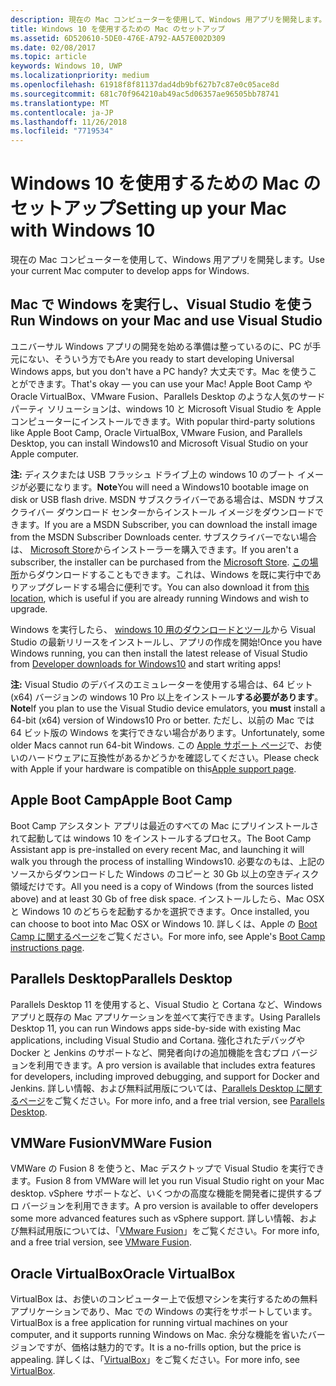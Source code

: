 ```yaml
---
description: 現在の Mac コンピューターを使用して、Windows 用アプリを開発します。
title: Windows 10 を使用するための Mac のセットアップ
ms.assetid: 6D520610-5DE0-476E-A792-AA57E002D309
ms.date: 02/08/2017
ms.topic: article
keywords: Windows 10, UWP
ms.localizationpriority: medium
ms.openlocfilehash: 61918f8f81137dad4db9bf627b7c87e0c05ace8d
ms.sourcegitcommit: 681c70f964210ab49ac5d06357ae96505bb78741
ms.translationtype: MT
ms.contentlocale: ja-JP
ms.lasthandoff: 11/26/2018
ms.locfileid: "7719534"
---
```

# <a name="setting-up-your-mac-with-windows-10"></a><span data-ttu-id="02847-104">Windows 10 を使用するための Mac のセットアップ</span><span class="sxs-lookup"><span data-stu-id="02847-104">Setting up your Mac with Windows 10</span></span>


<span data-ttu-id="02847-105">現在の Mac コンピューターを使用して、Windows 用アプリを開発します。</span><span class="sxs-lookup"><span data-stu-id="02847-105">Use your current Mac computer to develop apps for Windows.</span></span>

## <a name="run-windows-on-your-mac-and-use-visual-studio"></a><span data-ttu-id="02847-106">Mac で Windows を実行し、Visual Studio を使う</span><span class="sxs-lookup"><span data-stu-id="02847-106">Run Windows on your Mac and use Visual Studio</span></span>

<span data-ttu-id="02847-107">ユニバーサル Windows アプリの開発を始める準備は整っているのに、PC が手元にない、そういう方でも</span><span class="sxs-lookup"><span data-stu-id="02847-107">Are you ready to start developing Universal Windows apps, but you don't have a PC handy?</span></span> <span data-ttu-id="02847-108">大丈夫です。Mac を使うことができます。</span><span class="sxs-lookup"><span data-stu-id="02847-108">That's okay — you can use your Mac!</span></span> <span data-ttu-id="02847-109">Apple Boot Camp や Oracle VirtualBox、VMware Fusion、Parallels Desktop のような人気のサードパーティ ソリューションは、windows 10 と Microsoft Visual Studio を Apple コンピューターにインストールできます。</span><span class="sxs-lookup"><span data-stu-id="02847-109">With popular third-party solutions like Apple Boot Camp, Oracle VirtualBox, VMware Fusion, and Parallels Desktop, you can install Windows10 and Microsoft Visual Studio on your Apple computer.</span></span>

<span data-ttu-id="02847-110">**注:** ディスクまたは USB フラッシュ ドライブ上の windows 10 のブート イメージが必要になります。</span><span class="sxs-lookup"><span data-stu-id="02847-110">**Note**You will need a Windows10 bootable image on disk or USB flash drive.</span></span> <span data-ttu-id="02847-111">MSDN サブスクライバーである場合は、MSDN サブスクライバー ダウンロード センターからインストール イメージをダウンロードできます。</span><span class="sxs-lookup"><span data-stu-id="02847-111">If you are a MSDN Subscriber, you can download the install image from the MSDN Subscriber Downloads center.</span></span> <span data-ttu-id="02847-112">サブスクライバーでない場合は、 [Microsoft Store](http://apps.microsoft.com/windows/app)からインストーラーを購入できます。</span><span class="sxs-lookup"><span data-stu-id="02847-112">If you aren't a subscriber, the installer can be purchased from the [Microsoft Store](http://apps.microsoft.com/windows/app).</span></span> <span data-ttu-id="02847-113">[この場所](http://go.microsoft.com/fwlink/?LinkId=623906)からダウンロードすることもできます。これは、Windows を既に実行中でありアップグレードする場合に便利です。</span><span class="sxs-lookup"><span data-stu-id="02847-113">You can also download it from [this location](http://go.microsoft.com/fwlink/?LinkId=623906), which is useful if you are already running Windows and wish to upgrade.</span></span>

<span data-ttu-id="02847-114">Windows を実行したら、 [windows 10 用のダウンロードとツール](https://developer.microsoft.com/en-us/windows/downloads)から Visual Studio の最新リリースをインストールし、アプリの作成を開始!</span><span class="sxs-lookup"><span data-stu-id="02847-114">Once you have Windows running, you can then install the latest release of Visual Studio from [Developer downloads for Windows10](https://developer.microsoft.com/en-us/windows/downloads) and start writing apps!</span></span>

<span data-ttu-id="02847-115">**注:** Visual Studio のデバイスのエミュレーターを使用する場合は、64 ビット (x64) バージョンの windows 10 Pro 以上をインストール**する必要があります**。</span><span class="sxs-lookup"><span data-stu-id="02847-115">**Note**If you plan to use the Visual Studio device emulators, you **must** install a 64-bit (x64) version of Windows10 Pro or better.</span></span> <span data-ttu-id="02847-116">ただし、以前の Mac では 64 ビット版の Windows を実行できない場合があります。</span><span class="sxs-lookup"><span data-stu-id="02847-116">Unfortunately, some older Macs cannot run 64-bit Windows.</span></span> <span data-ttu-id="02847-117">この [Apple サポート ページ](http://go.microsoft.com/fwlink/p/?LinkID=397959)で、お使いのハードウェアに互換性があるかどうかを確認してください。</span><span class="sxs-lookup"><span data-stu-id="02847-117">Please check with Apple if your hardware is compatible on this[Apple support page](http://go.microsoft.com/fwlink/p/?LinkID=397959).</span></span>

## <a name="apple-boot-camp"></a><span data-ttu-id="02847-118">Apple Boot Camp</span><span class="sxs-lookup"><span data-stu-id="02847-118">Apple Boot Camp</span></span>

<span data-ttu-id="02847-119">Boot Camp アシスタント アプリは最近のすべての Mac にプリインストールされて起動しては windows 10 をインストールするプロセス。</span><span class="sxs-lookup"><span data-stu-id="02847-119">The Boot Camp Assistant app is pre-installed on every recent Mac, and launching it will walk you through the process of installing Windows10.</span></span> <span data-ttu-id="02847-120">必要なのもは、上記のソースからダウンロードした Windows のコピーと 30 Gb 以上の空きディスク領域だけです。</span><span class="sxs-lookup"><span data-stu-id="02847-120">All you need is a copy of Windows (from the sources listed above) and at least 30 Gb of free disk space.</span></span> <span data-ttu-id="02847-121">インストールしたら、Mac OSX と Windows 10 のどちらを起動するかを選択できます。</span><span class="sxs-lookup"><span data-stu-id="02847-121">Once installed, you can choose to boot into Mac OSX or Windows 10.</span></span> <span data-ttu-id="02847-122">詳しくは、Apple の [Boot Camp に関するページ](http://go.microsoft.com/fwlink/?LinkId=623912)をご覧ください。</span><span class="sxs-lookup"><span data-stu-id="02847-122">For more info, see Apple's [Boot Camp instructions page](http://go.microsoft.com/fwlink/?LinkId=623912).</span></span>

## <a name="parallels-desktop"></a><span data-ttu-id="02847-123">Parallels Desktop</span><span class="sxs-lookup"><span data-stu-id="02847-123">Parallels Desktop</span></span>

<span data-ttu-id="02847-124">Parallels Desktop 11 を使用すると、Visual Studio と Cortana など、Windows アプリと既存の Mac アプリケーションを並べて実行できます。</span><span class="sxs-lookup"><span data-stu-id="02847-124">Using Parallels Desktop 11, you can run Windows apps side-by-side with existing Mac applications, including Visual Studio and Cortana.</span></span> <span data-ttu-id="02847-125">強化されたデバッグや Docker と Jenkins のサポートなど、開発者向けの追加機能を含むプロ バージョンを利用できます。</span><span class="sxs-lookup"><span data-stu-id="02847-125">A pro version is available that includes extra features for developers, including improved debugging, and support for Docker and Jenkins.</span></span> <span data-ttu-id="02847-126">詳しい情報、および無料試用版については、[Parallels Desktop に関するページ](http://go.microsoft.com/fwlink/p/?LinkId=281827)をご覧ください。</span><span class="sxs-lookup"><span data-stu-id="02847-126">For more info, and a free trial version, see [Parallels Desktop](http://go.microsoft.com/fwlink/p/?LinkId=281827).</span></span>

## <a name="vmware-fusion"></a><span data-ttu-id="02847-127">VMWare Fusion</span><span class="sxs-lookup"><span data-stu-id="02847-127">VMWare Fusion</span></span>

<span data-ttu-id="02847-128">VMWare の Fusion 8 を使うと、Mac デスクトップで Visual Studio を実行できます。</span><span class="sxs-lookup"><span data-stu-id="02847-128">Fusion 8 from VMWare will let you run Visual Studio right on your Mac desktop.</span></span> <span data-ttu-id="02847-129">vSphere サポートなど、いくつかの高度な機能を開発者に提供するプロ バージョンを利用できます。</span><span class="sxs-lookup"><span data-stu-id="02847-129">A pro version is available to offer developers some more advanced features such as vSphere support.</span></span> <span data-ttu-id="02847-130">詳しい情報、および無料試用版については、「[VMware Fusion](http://go.microsoft.com/fwlink/p/?LinkId=281826)」をご覧ください。</span><span class="sxs-lookup"><span data-stu-id="02847-130">For more info, and a free trial version, see [VMware Fusion](http://go.microsoft.com/fwlink/p/?LinkId=281826).</span></span>

## <a name="oracle-virtualbox"></a><span data-ttu-id="02847-131">Oracle VirtualBox</span><span class="sxs-lookup"><span data-stu-id="02847-131">Oracle VirtualBox</span></span>

<span data-ttu-id="02847-132">VirtualBox は、お使いのコンピューター上で仮想マシンを実行するための無料アプリケーションであり、Mac での Windows の実行をサポートしています。</span><span class="sxs-lookup"><span data-stu-id="02847-132">VirtualBox is a free application for running virtual machines on your computer, and it supports running Windows on Mac.</span></span> <span data-ttu-id="02847-133">余分な機能を省いたバージョンですが、価格は魅力的です。</span><span class="sxs-lookup"><span data-stu-id="02847-133">It is a no-frills option, but the price is appealing.</span></span> <span data-ttu-id="02847-134">詳しくは、「[VirtualBox](http://go.microsoft.com/fwlink/p/?LinkId=280599)」をご覧ください。</span><span class="sxs-lookup"><span data-stu-id="02847-134">For more info, see [VirtualBox](http://go.microsoft.com/fwlink/p/?LinkId=280599).</span></span>

